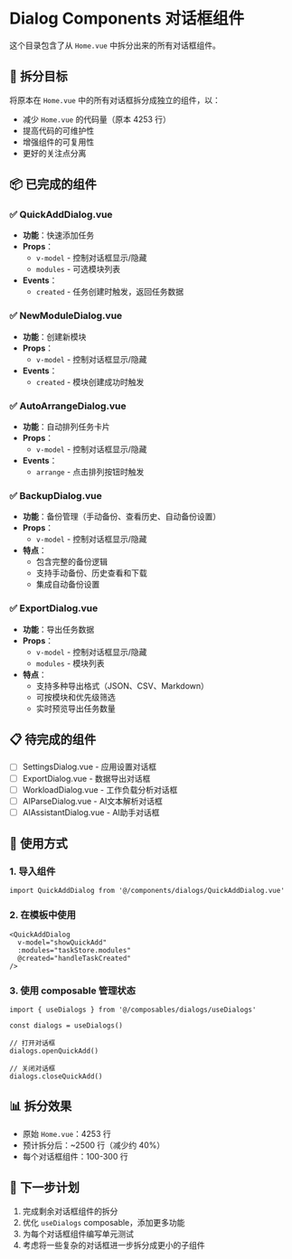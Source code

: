 # Dialog Components 对话框组件

这个目录包含了从 `Home.vue` 中拆分出来的所有对话框组件。

## 🎯 拆分目标

将原本在 `Home.vue` 中的所有对话框拆分成独立的组件，以：
- 减少 `Home.vue` 的代码量（原本 4253 行）
- 提高代码的可维护性
- 增强组件的可复用性
- 更好的关注点分离

## 📦 已完成的组件

### ✅ QuickAddDialog.vue
- **功能**：快速添加任务
- **Props**：
  - `v-model` - 控制对话框显示/隐藏
  - `modules` - 可选模块列表
- **Events**：
  - `created` - 任务创建时触发，返回任务数据

### ✅ NewModuleDialog.vue
- **功能**：创建新模块
- **Props**：
  - `v-model` - 控制对话框显示/隐藏
- **Events**：
  - `created` - 模块创建成功时触发

### ✅ AutoArrangeDialog.vue
- **功能**：自动排列任务卡片
- **Props**：
  - `v-model` - 控制对话框显示/隐藏
- **Events**：
  - `arrange` - 点击排列按钮时触发

### ✅ BackupDialog.vue
- **功能**：备份管理（手动备份、查看历史、自动备份设置）
- **Props**：
  - `v-model` - 控制对话框显示/隐藏
- **特点**：
  - 包含完整的备份逻辑
  - 支持手动备份、历史查看和下载
  - 集成自动备份设置

### ✅ ExportDialog.vue
- **功能**：导出任务数据
- **Props**：
  - `v-model` - 控制对话框显示/隐藏
  - `modules` - 模块列表
- **特点**：
  - 支持多种导出格式（JSON、CSV、Markdown）
  - 可按模块和优先级筛选
  - 实时预览导出任务数量

## 📋 待完成的组件

- [ ] SettingsDialog.vue - 应用设置对话框
- [ ] ExportDialog.vue - 数据导出对话框
- [ ] WorkloadDialog.vue - 工作负载分析对话框
- [ ] AIParseDialog.vue - AI文本解析对话框
- [ ] AIAssistantDialog.vue - AI助手对话框

## 🔧 使用方式

### 1. 导入组件
```vue
import QuickAddDialog from '@/components/dialogs/QuickAddDialog.vue'
```

### 2. 在模板中使用
```vue
<QuickAddDialog
  v-model="showQuickAdd"
  :modules="taskStore.modules"
  @created="handleTaskCreated"
/>
```

### 3. 使用 composable 管理状态
```vue
import { useDialogs } from '@/composables/dialogs/useDialogs'

const dialogs = useDialogs()

// 打开对话框
dialogs.openQuickAdd()

// 关闭对话框
dialogs.closeQuickAdd()
```

## 📊 拆分效果

- 原始 `Home.vue`：4253 行
- 预计拆分后：~2500 行（减少约 40%）
- 每个对话框组件：100-300 行

## 🚀 下一步计划

1. 完成剩余对话框组件的拆分
2. 优化 `useDialogs` composable，添加更多功能
3. 为每个对话框组件编写单元测试
4. 考虑将一些复杂的对话框进一步拆分成更小的子组件 